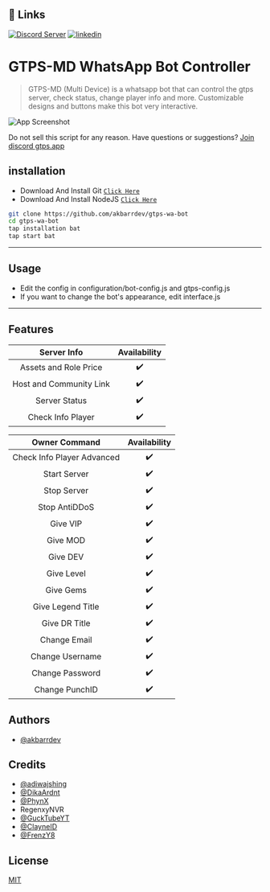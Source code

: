 
## 🔗 Links
[![Discord Server](https://img.shields.io/discord/1023147774084136980?label=gtps.app%20Discord%20Server)](https://discord.gg/Nq8NvdeXsm)
[![linkedin](https://img.shields.io/website?label=https%3A%2F%2Fgtps.app&url=https%3A%2F%2Fgtps.app)](https://gtps.app)


# **GTPS-MD WhatsApp Bot Controller**

> GTPS-MD (Multi Device) is a whatsapp bot that can control the gtps server, check status, change player info and more. Customizable designs and buttons make this bot very interactive.
>
>



![App Screenshot](https://gtps.app/public/images/media/1664301123null-20220925-WA0000.jpg)


Do not sell this script for any reason.
Have questions or suggestions? 
[Join discord gtps.app](https://discord.gg/Nq8NvdeXsm)
## installation

* Download And Install Git [`Click Here`](https://git-scm.com/downloads)
* Download And Install NodeJS [`Click Here`](https://nodejs.org/en/download)
```bash
git clone https://github.com/akbarrdev/gtps-wa-bot
cd gtps-wa-bot
tap installation bat
tap start bat
```
---

## Usage

- Edit the config in configuration/bot-config.js and gtps-config.js
- If you want to change the bot's appearance, edit interface.js
---
## Features

|     Server Info         |  Availability  |
| :---------------------: | :------------: |
| Assets and Role Price   |       ✔️      |
| Host and Community Link |       ✔️      |
| Server Status           |       ✔️      |
| Check Info Player          |       ✔️      |

|     Owner Command     | Availability |
| :-------------------: | :----------: |
| Check Info Player Advanced     |      ✔️      |
| Start Server     |      ✔️      |
| Stop Server        |      ✔️      |
| Stop AntiDDoS        |      ✔️      |
| Give VIP       |      ✔️      |
| Give MOD       |      ✔️      |
| Give DEV       |      ✔️      |
| Give Level       |      ✔️      |
| Give Gems       |      ✔️      |
| Give Legend Title       |      ✔️      |
| Give DR Title       |      ✔️      |
| Change Email       |      ✔️      |
| Change Username      |      ✔️      |
| Change Password     |      ✔️      |
| Change PunchID     |      ✔️      |



## Authors

- [@akbarrdev](https://www.github.com/akbarrdev)
## Credits

- [@adiwajshing](https://github.com/adiwajshing)
- [@DikaArdnt](https://github.com/DikaArdnt)
- [@PhynX](https://github.com/NixSey)
- RegenxyNVR
- [@GuckTubeYT](https://github.com/GuckTubeYT)
- [@ClayneID](https://github.com/ClayneID)
- [@FrenzY8](https://github.com/FrenzY8)


## License

[MIT](https://github.com/akbarrdev/gtps-wa-bot/LICENSE)

